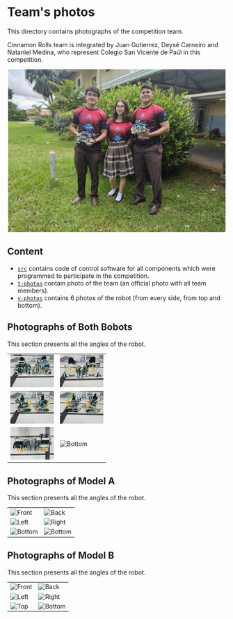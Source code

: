 Team's photos
====

This directory contains photographs of the competition team.

Cinnamon Rolls team is integrated by Juan Gutierrez, Deysé Carneiro and Nataniel Medina, who represent Colegio San Vicente de Paúl in this competition.

<div style="text-align: center;">
  <img src="https://github.com/csvprobotica/WRO2024/blob/main/Cinnamon%20Roll/t-photos/1_Cinnamon_Roll_Team.jpg" alt="Texto alternativo" width="500"/>
</div>

## Content

* [`src`](https://github.com/csvprobotica/WRO2024/tree/main/Cinnamon%20Roll/src/) contains code of control software for all components which were programmed to participate in the competition.
* [`t-photos`](https://github.com/csvprobotica/WRO2024/tree/main/Cinnamon%20Roll/t-photos/) contain photo of the team (an official photo with all team members).
* [`v-photos`](https://github.com/csvprobotica/WRO2024/tree/main/Cinnamon%20Roll/v-photos/) contains 6 photos of the robot (from every side, from top and bottom).

## Photographs of Both Bobots
This section presents all the angles of the robot.

<table>
  <tr>
    <td><img src="https://github.com/csvprobotica/WRO2024/blob/main/Cinnamon%20Roll/v-photos/DUO/1_FRONT_DUO.jpg" alt="Front" width="100"/></td>
    <td><img src="https://github.com/csvprobotica/WRO2024/blob/main/Cinnamon%20Roll/v-photos/DUO/2_BACK_DUO.jpg" alt="Back" width="100"/></td>
  </tr>
  <tr>
    <td><img src="https://github.com/csvprobotica/WRO2024/blob/main/Cinnamon%20Roll/v-photos/DUO/3_LEFT_DUO.jpg" alt="Left" width="100"/></td>
    <td><img src="https://github.com/csvprobotica/WRO2024/blob/main/Cinnamon%20Roll/v-photos/DUO/4_RIGHT_DUO.jpg" alt="Right" width="100"/></td>
  </tr>
  <tr>
    <td><img src="https://github.com/csvprobotica/WRO2024/blob/main/Cinnamon%20Roll/v-photos/DUO/5_TOP_DUO.jpg" alt="Top" width="100"/></td>
    <td><img src="https://github.com/csvprobotica/WRO2024/blob/main/Cinnamon%20Roll/v-photos/DUO/6_BOTTOM_A.jpg" alt="Bottom" width="100"/></td>
  </tr>
</table>

## Photographs of Model A
This section presents all the angles of the robot.

<table>
  <tr>
    <td><img src="https://github.com/csvprobotica/WRO2024/blob/main/Cinnamon%20Roll/v-photos/DUO/A/1_FRONT_A.jpg" alt="Front" width="100"/></td>
    <td><img src="https://github.com/csvprobotica/WRO2024/blob/main/Cinnamon%20Roll/v-photos/DUO/A/2_BACK_A.jpg" alt="Back" width="100"/></td>
  </tr>
  <tr>
    <td><img src=https://github.com/csvprobotica/WRO2024/blob/main/Cinnamon%20Roll/v-photos/DUO/A/3_LEFT_A.jpg" alt="Left" width="100"/></td>
    <td><img src="https://github.com/csvprobotica/WRO2024/blob/main/Cinnamon%20Roll/v-photos/DUO/A/4_RIGHT_A.jpg" alt="Right" width="100"/></td>
  </tr>
  <tr>
    <td><img src="https://github.com/csvprobotica/WRO2024/blob/main/Cinnamon%20Roll/v-photos/DUO/A/5_TOP_A.jpg" alt="Bottom" width="100"/></td>
    <td><img src="https://github.com/csvprobotica/WRO2024/blob/main/Cinnamon%20Roll/v-photos/DUO/A/6_BOTTOM_A.jpg" alt="Bottom" width="100"/></td>
  </tr>
</table>

## Photographs of Model B
This section presents all the angles of the robot.

<table>
  <tr>
    <td><img src="https://github.com/csvprobotica/WRO2024/tree/main/Cinnamon%20Roll/B/1_FRONT_B.jpg" alt="Front" width="100"/></td>
    <td><img src="https://github.com/csvprobotica/WRO2024/tree/main/Cinnamon%20Roll/v-photos/B/2_BACK_B.jpg" alt="Back" width="100"/></td>
  </tr>
  <tr>
    <td><img src="https://github.com/csvprobotica/WRO2024/tree/main/Cinnamon%20Roll/v-photos/B/3_LEFT_B.jpg" alt="Left" width="100"/></td>
    <td><img src="https://github.com/csvprobotica/WRO2024/tree/main/Cinnamon%20Roll/v-photos/B/4_RIGHT_B.jpg" alt="Right" width="100"/></td>
  </tr>
  <tr>
    <td><img src="https://github.com/csvprobotica/WRO2024/tree/main/Cinnamon%20Roll/v-photos/B/5_TOP_B.jpg" alt="Top" width="100"/></td>
    <td><img src="https://github.com/csvprobotica/WRO2024/tree/main/Cinnamon%20Roll/v-photos/B/6_BOTTOM_B.jpg" alt="Bottom" width="100"/></td>
  </tr>
</table>

